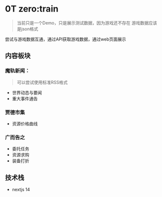 # 0T zero:train
> 当前只是一个Demo，只是展示测试数据，因为游戏还不存在
> 游戏数据应该是json格式

尝试与游戏数据互通，通过API获取游戏数据，通过web页面展示

## 内容板块

### 魔轨新闻：
> 可以尝试使用标准RSS格式
- 世界动态与要闻
- 重大事件通告

### 贾德市集
- 资源价格曲线

### 广而告之
- 委托任务
- 资源求购
- 装备打折

## 技术栈
- nextjs 14